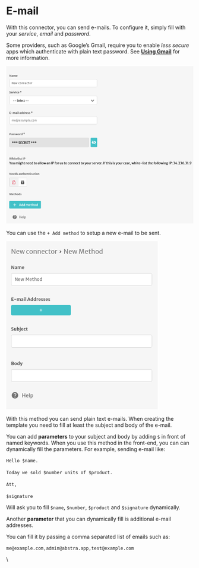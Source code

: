 # E-mail

With this connector, you can send e-mails. To configure it, simply fill with your _service_, _email_ and _password_.

Some providers, such as Google’s Gmail, require you to enable _less secure_ apps which authenticate with plain text password. See [**Using Gmail**](https://nodemailer.com/usage/using-gmail/) for more information.

![](../../../.gitbook/assets/screenshot-from-2021-07-06-14-02-50.png)

You can use the `+ Add method` to setup a new e-mail to be sent.

![](../../../.gitbook/assets/screenshot-from-2021-07-06-14-05-27.png)

With this method you can send plain text e-mails. When creating the template you need to fill at least the subject and body of the e-mail.

You can add **parameters** to your subject and body by adding `$` in front of named keywords. When you use this method in the front-end, you can can dynamically fill the parameters. For example, sending e-mail like:

```
Hello $name.

Today we sold $number units of $product.

Att,

$signature
```

Will ask you to fill `$name`, `$number`, `$product` and `$signature` dynamically.

Another **parameter** that you can dynamically fill is additional e-mail addresses.

You can fill it by passing a comma separated list of emails such as:

```
me@example.com,admin@abstra.app,test@example.com
```

\
